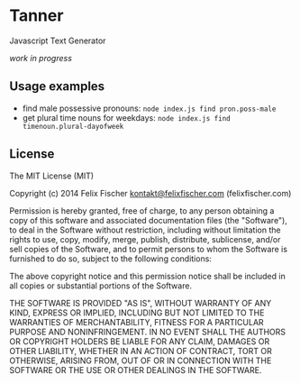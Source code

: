 # Tanner

Javascript Text Generator

*work in progress*

## Usage examples

- find male possessive pronouns: `node index.js find pron.poss-male`
- get plural time nouns for weekdays: `node index.js find timenoun.plural-dayofweek`

## License

The MIT License (MIT)

Copyright (c) 2014 Felix Fischer <kontakt@felixfischer.com> (felixfischer.com)

Permission is hereby granted, free of charge, to any person obtaining a copy
of this software and associated documentation files (the "Software"), to deal
in the Software without restriction, including without limitation the rights
to use, copy, modify, merge, publish, distribute, sublicense, and/or sell
copies of the Software, and to permit persons to whom the Software is
furnished to do so, subject to the following conditions:

The above copyright notice and this permission notice shall be included in
all copies or substantial portions of the Software.

THE SOFTWARE IS PROVIDED "AS IS", WITHOUT WARRANTY OF ANY KIND, EXPRESS OR
IMPLIED, INCLUDING BUT NOT LIMITED TO THE WARRANTIES OF MERCHANTABILITY,
FITNESS FOR A PARTICULAR PURPOSE AND NONINFRINGEMENT. IN NO EVENT SHALL THE
AUTHORS OR COPYRIGHT HOLDERS BE LIABLE FOR ANY CLAIM, DAMAGES OR OTHER
LIABILITY, WHETHER IN AN ACTION OF CONTRACT, TORT OR OTHERWISE, ARISING FROM,
OUT OF OR IN CONNECTION WITH THE SOFTWARE OR THE USE OR OTHER DEALINGS IN
THE SOFTWARE.
